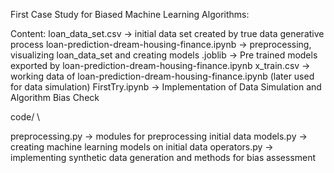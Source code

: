 First Case Study for Biased Machine Learning Algorithms:

Content:
loan_data_set.csv -> initial data set created by true data generative process
loan-prediction-dream-housing-finance.ipynb -> preprocessing, visualizing loan_data_set and creating models
.joblib -> Pre trained models exported by loan-prediction-dream-housing-finance.ipynb
x_train.csv -> working data of loan-prediction-dream-housing-finance.ipynb (later used for data simulation)
FirstTry.ipynb -> Implementation of Data Simulation and Algorithm Bias Check

code/ \

preprocessing.py -> modules for preprocessing initial data
models.py -> creating machine learning models on initial data
operators.py -> implementing synthetic data generation and methods for bias assessment
